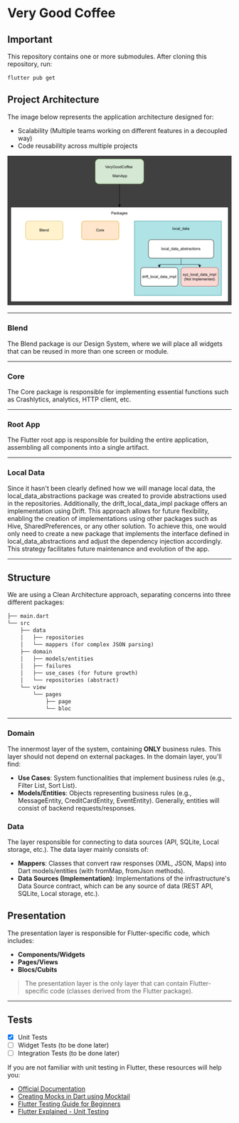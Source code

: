 # Very Good Coffee

## Important

This repository contains one or more submodules. After cloning this repository, run:

```shell
flutter pub get
```

## Project Architecture

The image below represents the application architecture designed for:

- Scalability (Multiple teams working on different features in a decoupled way)
- Code reusability across multiple projects

![Architecture Diagram](https://github.com/Bwolfs2/very_good_coffee/blob/main/assets/arquitecture.png)

---

### Blend

The Blend package is our Design System, where we will place all widgets that can be reused in more than one screen or module.

---

### Core

The Core package is responsible for implementing essential functions such as Crashlytics, analytics, HTTP client, etc.

---

### Root App

The Flutter root app is responsible for building the entire application, assembling all components into a single artifact.

---

### Local Data

Since it hasn't been clearly defined how we will manage local data, the local_data_abstractions package was created to provide abstractions used in the repositories. Additionally, the drift_local_data_impl package offers an implementation using Drift. This approach allows for future flexibility, enabling the creation of implementations using other packages such as Hive, SharedPreferences, or any other solution. To achieve this, one would only need to create a new package that implements the interface defined in local_data_abstractions and adjust the dependency injection accordingly. This strategy facilitates future maintenance and evolution of the app.

---

## Structure

We are using a Clean Architecture approach, separating concerns into three different packages:

```
├── main.dart
└── src
    ├── data
    │   ├── repositories
    │   └── mappers (for complex JSON parsing)
    ├── domain
    │   ├── models/entities
    │   ├── failures
    │   ├── use_cases (for future growth)
    │   └── repositories (abstract)
    └── view
        └── pages
            ├── page
            └── bloc
```

---

### Domain

The innermost layer of the system, containing **ONLY** business rules. This layer should not depend on external packages. In the domain layer, you'll find:

- **Use Cases**: System functionalities that implement business rules (e.g., Filter List, Sort List).
- **Models/Entities**: Objects representing business rules (e.g., MessageEntity, CreditCardEntity, EventEntity). Generally, entities will consist of backend requests/responses.

### Data

The layer responsible for connecting to data sources (API, SQLite, Local storage, etc.). The data layer mainly consists of:

- **Mappers**: Classes that convert raw responses (XML, JSON, Maps) into Dart models/entities (with fromMap, fromJson methods).
- **Data Sources (Implementation)**: Implementations of the infrastructure's Data Source contract, which can be any source of data (REST API, SQLite, Local storage, etc.).

## Presentation

The presentation layer is responsible for Flutter-specific code, which includes:

- **Components/Widgets**
- **Pages/Views**
- **Blocs/Cubits**

> The presentation layer is the only layer that can contain Flutter-specific code (classes derived from the Flutter package).

---

## Tests

- [x] Unit Tests
- [ ] Widget Tests (to be done later)
- [ ] Integration Tests (to be done later)

If you are not familiar with unit testing in Flutter, these resources will help you:

- [Official Documentation](https://docs.flutter.dev/cookbook/testing/unit/introduction)
- [Creating Mocks in Dart using Mocktail](https://pub.dev/packages/mocktail)
- [Flutter Testing Guide for Beginners](https://www.youtube.com/watch?v=hUAUAkIZmX0&list=PLB6lc7nQ1n4jN2u4rMmb-3tdJ_cQBs-YS)
- [Flutter Explained - Unit Testing](https://www.youtube.com/watch?v=C1kzJH8SiuE&t=701s)
